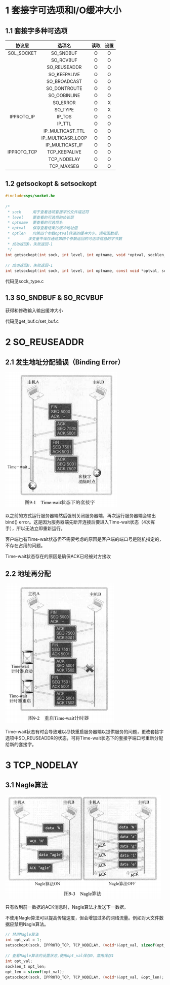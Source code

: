 # 1 套接字可选项和I/O缓冲大小

## 1.1 套接字多种可选项

|   协议层    |      选项名       | 读取 | 设置 |
| :---------: | :---------------: | :--: | :--: |
| SOL_SOCKET  |     SO_SNDBUF     |  O   |  O   |
|             |     SO_RCVBUF     |  O   |  O   |
|             |   SO_REUSEADDR    |  O   |  O   |
|             |   SO_KEEPALIVE    |  O   |  O   |
|             |   SO_BROADCAST    |  O   |  O   |
|             |   SO_DONTROUTE    |  O   |  O   |
|             |   SO_OOBINLINE    |  O   |  O   |
|             |     SO_ERROR      |  O   |  X   |
|             |      SO_TYPE      |  O   |  X   |
| IPPROTO_IP  |      IP_TOS       |  O   |  O   |
|             |      IP_TTL       |  O   |  O   |
|             | IP_MULTICAST_TTL  |  O   |  O   |
|             | IP_MULTICASR_LOOP |  O   |  O   |
|             |  IP_MULTICAST_IF  |  O   |  O   |
| IPPROTO_TCP |   TCP_KEEPALIVE   |  O   |  O   |
|             |    TCP_NODELAY    |  O   |  O   |
|             |    TCP_MAXSEG     |  O   |  O   |

## 1.2 getsockopt & setsockopt

```c
#include<sys/socket.h>

/* 
 * sock		用于查看选项套接字的文件描述符
 * level	要查看的可选项的协议层
 * optname	要查看的可选项名
 * optval	保存查看结果的缓冲地址值
 * optlen	向第四个参数optval传递的缓冲大小。调用函数后，
 * 		  该变量中保存通过第四个参数返回的可选项信息的字节数
 * 成功返回0，失败返回-1
 */
int getsockopt(int sock, int level, int optname, void *optval, socklen_t *optlen);

// 成功返回0，失败返回-1
int setsockopt(int sock, int level, int optname, const void *optval, socklen_t optlen);
```

代码见sock_type.c

## 1.3 SO_SNDBUF & SO_RCVBUF

获得和修改输入输出缓冲大小

代码见get_buf.c/set_buf.c

# 2 SO_REUSEADDR

## 2.1 发生地址分配错误（Binding Error）

![image-20220107145758431](../images/image-20220107145758431.png)

以之前的方式运行服务器端然后强制关闭服务器端，再次运行服务器端会输出bind() error。这是因为服务器端先断开连接后要进入Time-wait状态（4次挥手），所以无法立即重新运行。

客户端也有Time-wait状态但不需要考虑的原因是客户端的端口号是随机指定的，不存在占用的问题。

Time-wait状态存在的原因是确保ACK已经被对方接收

## 2.2 地址再分配

![image-20220107150104803](../images/image-20220107150104803.png)

Time-wait状态有时会导致难以尽快重启服务器端以提供服务的问题，更改套接字选项中SO_REUSEADDR的状态，可将Time-wait状态下的套接字端口号重新分配给新的套接字。

# 3 TCP_NODELAY

## 3.1 Nagle算法

![image-20220107150801149](../images/image-20220107150801149.png)

只有收到前一数据的ACK消息时，Nagle算法才发送下一数据。

不使用Nagle算法可以提高传输速度，但会增加过多的网络流量。例如对大文件数据应禁用Nagle算法。

```c
// 禁用Nagle算法
int opt_val = 1;
setsockopt(sock, IPPROTO_TCP, TCP_NODELAY, (void*)&opt_val, sizeof(opt_val));

// 查看Nagle算法的设置状态,使用opt_val保存0，禁用保存1
int opt_val;
socklen_t opt_len;
opt_len = sizeof(opt_val);
getsockopt(sock, IPPROTO_TCP, TCP_NODELAY, (void*)&opt_val, &opt_len);
```

